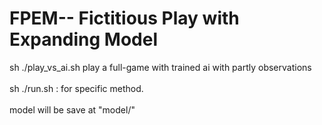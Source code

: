 # FPEM-- Fictitious Play with Expanding Model
sh ./play_vs_ai.sh play a full-game with trained ai with partly observations </br></br>
sh ./run.sh : for specific method.</br></br>
model will be save at "model/"
